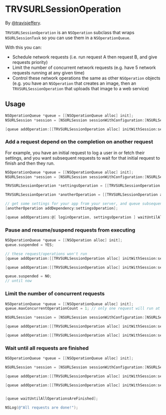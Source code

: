 # TRVSURLSessionOperation

By [@travisjeffery](http://twitter.com/travisjeffery).

`TRVSURLSessionOperation` is an `NSOperation` subclass that wraps `NSURLSessionTask` so you can use them in a `NSOperationQueue`.

With this you can:

- Schedule network requests (i.e. run request A then request B, and give requests priority)
- Limit the number of concurrent network requests (e.g. have 5 network requests running at any given time)
- Control these network operations the same as other `NSOperation` objects (e.g. you have an `NSOperation` that creates an image, then an `TRVSURLSessionOperation` that uploads that image to a web service)

## Usage

``` objective-c
NSOperationQueue *queue = [[NSOperationQueue alloc] init];
NSURLSession *session = [NSURLSession sessionWithConfiguration:[NSURLSessionConfiguration defaultSessionConfiguration]];

[queue addOperation:[[TRVSURLSessionOperation alloc] initWithSession:session request:[NSURLRequest requestWithURL:@"https://twitter.com/travisjeffery"] completionHandler:^(NSData *data, NSURLResponse *response, NSError *error) { ... }]];
```

### Add a request depend on the completion on another request

For example, you have an initial request to log a user in or fetch their settings, and you want subsequent requests to wait for that initial request to finish and then they run.

``` objective-c
NSOperationQueue *queue = [[NSOperationQueue alloc] init];
NSURLSession *session = [NSURLSession sessionWithConfiguration:[NSURLSessionConfiguration defaultSessionConfiguration]];

TRVSURLSessionOperation *settingsOperation = [[TRVSURLSessionOperation alloc] initWithSession:session request:[NSURLRequest requestWithURL:@"..."] completionHandler:^(NSData *data, NSURLResponse *response, NSError *error) { ... }];

TRVSURLSessionOperation *anotherOperation = [[TRVSURLSessionOperation alloc] initWithSession:session request:[NSURLRequest requestWithURL:@"..."] completionHandler:^(NSData *data, NSURLResponse *response, NSError *error) { ... }];

// get some settings for your app from your server, and queue subsequent requests that depend on those settings.
[anotherOperation addDependency:settingsOperation];

[queue addOperations:@[ loginOperation, settingsOperation ] waitUntilAllOperationsAreFinished:NO];
```

### Pause and resume/suspend requests from executing

``` objective-c
NSOperationQueue *queue = [[NSOperation alloc] init];
queue.suspended = YES;

// these request/operations won't run
[queue addOperation:[[TRVSURLSessionOperation alloc] initWithSession:session request:[NSURLRequest requestWithURL:@"https://twitter.com/travisjeffery"] completionHandler:^(NSData *data, NSURLResponse *response, NSError *error) { ... }]];

[queue addOperation:[[TRVSURLSessionOperation alloc] initWithSession:session request:[NSURLRequest requestWithURL:@"https://github.com/travisjeffery"] completionHandler:^(NSData *data, NSURLResponse *response, NSError *error) { ... }]];

queue.suspended = NO;
// until now
```

### Limit the number of concurrent requests

``` objective-c
NSOperationQueue *queue = [[NSOperationQueue alloc] init];
queue.maxConcurrentOperationCount = 1; // only one request will run at once

NSURLSession *session = [NSURLSession sessionWithConfiguration:[NSURLSessionConfiguration defaultSessionConfiguration]];

[queue addOperation:[[TRVSURLSessionOperation alloc] initWithSession:session request:[NSURLRequest requestWithURL:@"https://twitter.com/travisjeffery"] completionHandler:^(NSData *data, NSURLResponse *response, NSError *error) { ... }]];

[queue addOperation:[[TRVSURLSessionOperation alloc] initWithSession:session request:[NSURLRequest requestWithURL:@"https://github.com/travisjeffery"] completionHandler:^(NSData *data, NSURLResponse *response, NSError *error) { ... }]];
```

### Wait until all requests are finished


``` objective-c
NSOperationQueue *queue = [[NSOperationQueue alloc] init];

NSURLSession *session = [NSURLSession sessionWithConfiguration:[NSURLSessionConfiguration defaultSessionConfiguration]];

[queue addOperation:[[TRVSURLSessionOperation alloc] initWithSession:session request:[NSURLRequest requestWithURL:@"https://twitter.com/travisjeffery"] completionHandler:^(NSData *data, NSURLResponse *response, NSError *error) { ... }]];

[queue addOperation:[[TRVSURLSessionOperation alloc] initWithSession:session request:[NSURLRequest requestWithURL:@"https://github.com/travisjeffery"] completionHandler:^(NSData *data, NSURLResponse *response, NSError *error) { ... }]];


[queue waitUntilAllOperationsAreFinished];

NSLog(@"All requests are done!");
```
